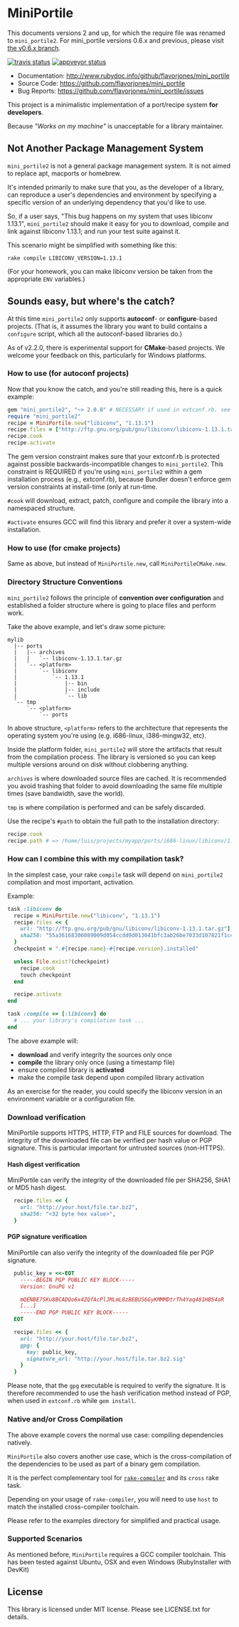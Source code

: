 # MiniPortile

This documents versions 2 and up, for which the require file was
renamed to `mini_portile2`. For mini_portile versions 0.6.x and
previous, please visit
[the v0.6.x branch](https://github.com/flavorjones/mini_portile/tree/v0.6.x).

[![travis status](https://travis-ci.org/flavorjones/mini_portile.svg?branch=master)](https://travis-ci.org/flavorjones/mini_portile?branch=master)
[![appveyor status](https://ci.appveyor.com/api/projects/status/509669xx1qlhqqab/branch/master?svg=true)](https://ci.appveyor.com/project/flavorjones/mini-portile/branch/master)

* Documentation: http://www.rubydoc.info/github/flavorjones/mini_portile
* Source Code: https://github.com/flavorjones/mini_portile
* Bug Reports: https://github.com/flavorjones/mini_portile/issues

This project is a minimalistic implementation of a port/recipe system
**for developers**.

Because _"Works on my machine"_ is unacceptable for a library maintainer.


## Not Another Package Management System

`mini_portile2` is not a general package management system. It is not
aimed to replace apt, macports or homebrew.

It's intended primarily to make sure that you, as the developer of a
library, can reproduce a user's dependencies and environment by
specifying a specific version of an underlying dependency that you'd
like to use.

So, if a user says, "This bug happens on my system that uses libiconv
1.13.1", `mini_portile2` should make it easy for you to download,
compile and link against libiconv 1.13.1; and run your test suite
against it.

This scenario might be simplified with something like this:

```
rake compile LIBICONV_VERSION=1.13.1
```

(For your homework, you can make libiconv version be taken from the
appropriate `ENV` variables.)



## Sounds easy, but where's the catch?

At this time `mini_portile2` only supports **autoconf**- or
**configure**-based projects. (That is, it assumes the library you
want to build contains a `configure` script, which all the
autoconf-based libraries do.)

As of v2.2.0, there is experimental support for **CMake**-based
projects. We welcome your feedback on this, particularly for Windows
platforms.


### How to use (for autoconf projects)

Now that you know the catch, and you're still reading this, here is a
quick example:

```ruby
gem "mini_portile2", "~> 2.0.0" # NECESSARY if used in extconf.rb. see below.
require "mini_portile2"
recipe = MiniPortile.new("libiconv", "1.13.1")
recipe.files = ["http://ftp.gnu.org/pub/gnu/libiconv/libiconv-1.13.1.tar.gz"]
recipe.cook
recipe.activate
```

The gem version constraint makes sure that your extconf.rb is
protected against possible backwards-incompatible changes to
`mini_portile2`. This constraint is REQUIRED if you're using
`mini_portile2` within a gem installation process (e.g., extconf.rb),
because Bundler doesn't enforce gem version constraints at
install-time (only at run-time.

`#cook` will download, extract, patch, configure and compile the
library into a namespaced structure.

`#activate` ensures GCC will find this library and prefer it over a
system-wide installation.


### How to use (for cmake projects)

Same as above, but instead of `MiniPortile.new`, call `MiniPortileCMake.new`.


### Directory Structure Conventions

`mini_portile2` follows the principle of **convention over configuration** and
established a folder structure where is going to place files and perform work.

Take the above example, and let's draw some picture:

```
mylib
  |-- ports
  |   |-- archives
  |   |   `-- libiconv-1.13.1.tar.gz
  |   `-- <platform>
  |       `-- libiconv
  |           `-- 1.13.1
  |               |-- bin
  |               |-- include
  |               `-- lib
  `-- tmp
      `-- <platform>
          `-- ports
```

In above structure, `<platform>` refers to the architecture that
represents the operating system you're using (e.g. i686-linux,
i386-mingw32, etc).

Inside the platform folder, `mini_portile2` will store the artifacts
that result from the compilation process. The library is versioned so
you can keep multiple versions around on disk without clobbering
anything.

`archives` is where downloaded source files are cached. It is
recommended you avoid trashing that folder to avoid downloading the
same file multiple times (save bandwidth, save the world).

`tmp` is where compilation is performed and can be safely discarded.

Use the recipe's `#path` to obtain the full path to the installation
directory:

```ruby
recipe.cook
recipe.path # => /home/luis/projects/myapp/ports/i686-linux/libiconv/1.13.1
```

### How can I combine this with my compilation task?

In the simplest case, your rake `compile` task will depend on
`mini_portile2` compilation and most important, activation.

Example:

```ruby
task :libiconv do
  recipe = MiniPortile.new("libiconv", "1.13.1")
  recipe.files << {
    url: "http://ftp.gnu.org/pub/gnu/libiconv/libiconv-1.13.1.tar.gz"],
    sha256: "55a36168306089009d054ccdd9d013041bfc3ab26be7033d107821f1c4949a49"
  }
  checkpoint = ".#{recipe.name}-#{recipe.version}.installed"

  unless File.exist?(checkpoint)
    recipe.cook
    touch checkpoint
  end

  recipe.activate
end

task :compile => [:libiconv] do
  # ... your library's compilation task ...
end
```

The above example will:

* **download** and verify integrity the sources only once
* **compile** the library only once (using a timestamp file)
* ensure compiled library is **activated**
* make the compile task depend upon compiled library activation

As an exercise for the reader, you could specify the libiconv version
in an environment variable or a configuration file.

### Download verification
MiniPortile supports HTTPS, HTTP, FTP and FILE sources for download.
The integrity of the downloaded file can be verified per hash value or PGP signature.
This is particular important for untrusted sources (non-HTTPS).

#### Hash digest verification
MiniPortile can verify the integrity of the downloaded file per SHA256, SHA1 or MD5 hash digest.

```ruby
  recipe.files << {
    url: "http://your.host/file.tar.bz2",
    sha256: "<32 byte hex value>",
  }
```

#### PGP signature verification
MiniPortile can also verify the integrity of the downloaded file per PGP signature.

```ruby
  public_key = <<-EOT
    -----BEGIN PGP PUBLIC KEY BLOCK-----
    Version: GnuPG v1

    mQENBE7SKu8BCADQo6x4ZQfAcPlJMLmL8zBEBUS6GyKMMMDtrTh4Yaq481HB54oR
    [...]
    -----END PGP PUBLIC KEY BLOCK-----
  EOT

  recipe.files << {
    url: "http://your.host/file.tar.bz2",
    gpg: {
      key: public_key,
      signature_url: "http://your.host/file.tar.bz2.sig"
    }
  }
```

Please note, that the `gpg` executable is required to verify the signature.
It is therefore recommended to use the hash verification method instead of PGP, when used in `extconf.rb` while `gem install`.

### Native and/or Cross Compilation

The above example covers the normal use case: compiling dependencies
natively.

`MiniPortile` also covers another use case, which is the
cross-compilation of the dependencies to be used as part of a binary
gem compilation.

It is the perfect complementary tool for
[`rake-compiler`](https://github.com/rake-compiler/rake-compiler) and
its `cross` rake task.

Depending on your usage of `rake-compiler`, you will need to use
`host` to match the installed cross-compiler toolchain.

Please refer to the examples directory for simplified and practical usage.


### Supported Scenarios

As mentioned before, `MiniPortile` requires a GCC compiler
toolchain. This has been tested against Ubuntu, OSX and even Windows
(RubyInstaller with DevKit)


## License

This library is licensed under MIT license. Please see LICENSE.txt for details.
